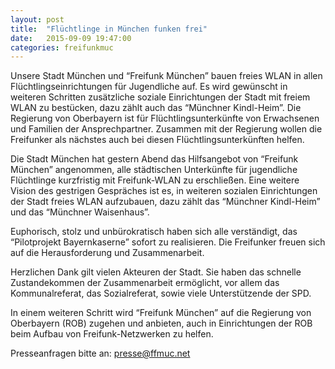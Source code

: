 ```yaml
---
layout: post
title:  "Flüchtlinge in München funken frei"
date:   2015-09-09 19:47:00
categories: freifunkmuc
---
```


Unsere Stadt München und “Freifunk München” bauen freies WLAN in allen
Flüchtlingseinrichtungen für Jugendliche auf. Es wird gewünscht in weiteren
Schritten zusätzliche soziale Einrichtungen der Stadt mit freiem WLAN zu
bestücken, dazu zählt auch das “Münchner Kindl-Heim”. Die Regierung von
Oberbayern ist für Flüchtlingsunterkünfte von Erwachsenen und Familien der
Ansprechpartner. Zusammen mit der Regierung wollen die Freifunker als
nächstes auch bei diesen Flüchtlingsunterkünften helfen.

Die Stadt München hat gestern Abend das Hilfsangebot von “Freifunk München”
angenommen, alle städtischen Unterkünfte für jugendliche Flüchtlinge
kurzfristig mit Freifunk-WLAN zu erschließen. Eine weitere Vision des
gestrigen Gespräches ist es, in weiteren sozialen Einrichtungen der Stadt
freies WLAN aufzubauen, dazu zählt das “Münchner Kindl-Heim” und das
“Münchner Waisenhaus”.

Euphorisch, stolz und unbürokratisch haben sich alle verständigt, das
“Pilotprojekt Bayernkaserne” sofort zu realisieren.  Die Freifunker freuen
sich auf die Herausforderung und Zusammenarbeit.

Herzlichen Dank gilt vielen Akteuren der Stadt. Sie haben das schnelle
Zustandekommen der Zusammenarbeit ermöglicht, vor allem das
Kommunalreferat, das Sozialreferat, sowie viele Unterstützende der SPD.

In einem weiteren Schritt wird “Freifunk München” auf die Regierung von
Oberbayern (ROB) zugehen und anbieten, auch in Einrichtungen der ROB beim
Aufbau von Freifunk-Netzwerken zu helfen.


Presseanfragen bitte an: presse@ffmuc.net
